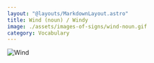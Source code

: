 ```yaml
---
layout: "@layouts/MarkdownLayout.astro"
title: Wind (noun) / Windy
image: ./assets/images-of-signs/wind-noun.gif
category: Vocabulary
---
```


![Wind](@signs/wind-noun.gif)
